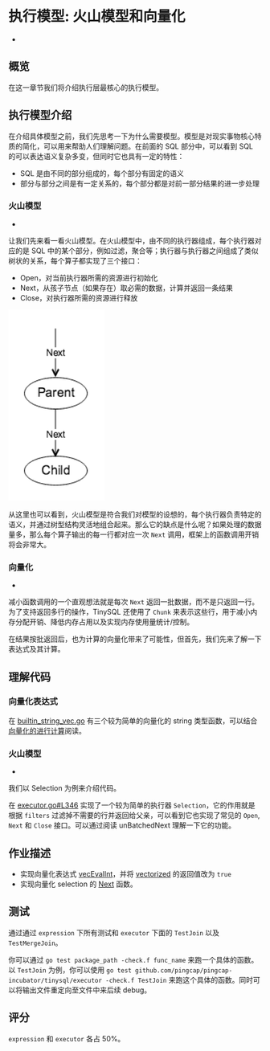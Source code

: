 # 执行模型: 火山模型和向量化
-
## 概览

在这一章节我们将介绍执行层最核心的执行模型。

## 执行模型介绍

在介绍具体模型之前，我们先思考一下为什么需要模型。模型是对现实事物核心特质的简化，可以用来帮助人们理解问题。在前面的 SQL 部分中，可以看到 SQL 的可以表达语义复杂多变，但同时它也具有一定的特性：

- SQL 是由不同的部分组成的，每个部分有固定的语义
- 部分与部分之间是有一定关系的，每个部分都是对前一部分结果的进一步处理

### 火山模型
-
让我们先来看一看火山模型。在火山模型中，由不同的执行器组成，每个执行器对应的是 SQL 中的某个部分，例如过滤，聚合等；执行器与执行器之间组成了类似树状的关系，每个算子都实现了三个接口：

- Open，对当前执行器所需的资源进行初始化
- Next，从孩子节点（如果存在）取必需的数据，计算并返回一条结果
- Close，对执行器所需的资源进行释放

![Volcano Execution Model](imgs/proj5-part1-1.png)

从这里也可以看到，火山模型是符合我们对模型的设想的，每个执行器负责特定的语义，并通过树型结构灵活地组合起来。那么它的缺点是什么呢？如果处理的数据量多，那么每个算子输出的每一行都对应一次 `Next` 调用，框架上的函数调用开销将会非常大。

### 向量化
-
减小函数调用的一个直观想法就是每次 `Next` 返回一批数据，而不是只返回一行。为了支持返回多行的操作，TinySQL 还使用了 `Chunk` 来表示这些行，用于减小内存分配开销、降低内存占用以及实现内存使用量统计/控制。

在结果按批返回后，也为计算的向量化带来了可能性，但首先，我们先来了解一下表达式及其计算。

## 理解代码

### 向量化表达式

在 [builtin\_string\_vec.go](https://github.com/pingcap-incubator/tinysql/blob/selection/expression/builtin_string_vec.go) 有三个较为简单的向量化的 string 类型函数，可以结合[向量化的进行计算](https://docs.google.com/document/d/1JKP9YS3wYsuXsYhDgVepJt5y72K6_WxhUVfOLyjpAjc/edit#heading=h.66r4twnr3b1c)阅读。

### 火山模型
-
我们以 Selection 为例来介绍代码。

在 [executor.go#L346](https://github.com/pingcap-incubator/tinysql/blob/selection/executor/executor.go#L346) 实现了一个较为简单的执行器 `Selection`，它的作用就是根据 `filters` 过滤掉不需要的行并返回给父亲，可以看到它也实现了常见的 `Open`, `Next` 和 `Close` 接口。可以通过阅读 unBatchedNext 理解一下它的功能。

## 作业描述

- 实现向量化表达式 [vecEvalInt](https://github.com/pingcap-incubator/tinysql/blob/selection/expression/builtin_string_vec.go#L89)，并将 [vectorized](https://github.com/pingcap-incubator/tinysql/blob/selection/expression/builtin_string_vec.go#L84) 的返回值改为 `true`
- 实现向量化 selection 的 [Next](https://github.com/pingcap-incubator/tinysql/blob/selection/executor/executor.go#L380) 函数。

## 测试

通过通过 `expression` 下所有测试和 `executor` 下面的 `TestJoin` 以及 `TestMergeJoin`。

你可以通过 `go test package_path -check.f func_name` 来跑一个具体的函数。以 `TestJoin` 为例，你可以使用 `go test github.com/pingcap/pingcap-incubator/tinysql/executor -check.f TestJoin` 来跑这个具体的函数。同时可以将输出文件重定向至文件中来后续 debug。

## 评分

`expression` 和 `executor` 各占 50%。
